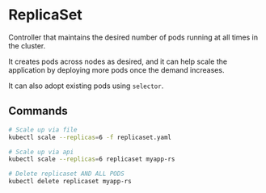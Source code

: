 # ReplicaSet

Controller that maintains the desired number of pods running at all times in the cluster.

It creates pods across nodes as desired, and it can help scale the application by deploying more pods once the demand increases.

It can also adopt existing pods using `selector`.

## Commands

```bash
# Scale up via file
kubectl scale --replicas=6 -f replicaset.yaml
```

```bash
# Scale up via api
kubectl scale --replicas=6 replicaset myapp-rs
```

```bash
# Delete replicaset AND ALL PODS
kubectl delete replicaset myapp-rs
```


